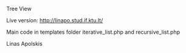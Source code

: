 Tree View

Live version: http://linapo.stud.if.ktu.lt/

Main code in templates folder iterative_list.php and recursive_list.php

Linas Apolskis